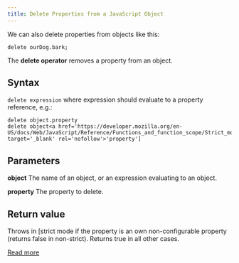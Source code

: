 ```yaml
---
title: Delete Properties from a JavaScript Object
---
```

We can also delete properties from objects like this:

    delete ourDog.bark;

The **delete operator** removes a property from an object.

## Syntax

`delete expression` where expression should evaluate to a property reference, e.g.:

    delete object.property
    delete object<a href='https://developer.mozilla.org/en-US/docs/Web/JavaScript/Reference/Functions_and_function_scope/Strict_mode' target='_blank' rel='nofollow'>'property']

## Parameters

**object** The name of an object, or an expression evaluating to an object.

**property** The property to delete.

## Return value

Throws in [strict</a> mode if the property is an own non-configurable property (returns false in non-strict). Returns true in all other cases.

<a href='https://developer.mozilla.org/en-US/docs/Web/JavaScript/Reference/Operators/delete' target='_blank' rel='nofollow'>Read more</a>